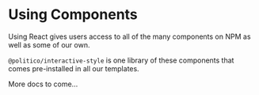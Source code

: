 # Using Components

Using React gives users access to all of the many components on NPM as well as some of our own.

`@politico/interactive-style` is one library of these components that comes pre-installed in all our templates.

More docs to come...
